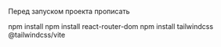 Перед запуском проекта прописать

npm install
npm install react-router-dom
npm install tailwindcss @tailwindcss/vite
